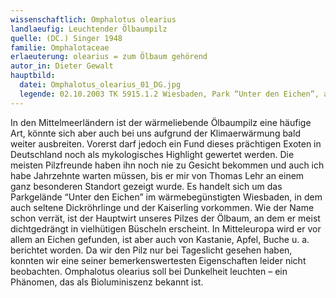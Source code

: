 ```yaml
---
wissenschaftlich: Omphalotus olearius
landlaeufig: Leuchtender Ölbaumpilz
quelle: (DC.) Singer 1948
familie: Omphalotaceae
erlaeuterung: olearius = zum Ölbaum gehörend
autor_in: Dieter Gewalt
hauptbild:
  datei: Omphalotus_olearius_01_DG.jpg
  legende: 02.10.2003 TK 5915.1.2 Wiesbaden, Park “Unter den Eichen”, am Stammgrund und an Stümpfen von Quercus
---
```


In den Mittelmeerländern ist der wärmeliebende Ölbaumpilz eine häufige Art, könnte sich aber auch bei uns aufgrund der Klimaerwärmung bald weiter ausbreiten. Vorerst darf jedoch ein Fund dieses prächtigen Exoten in Deutschland noch als mykologisches Highlight gewertet werden. Die meisten Pilzfreunde haben ihn noch nie zu Gesicht bekommen und auch ich habe Jahrzehnte warten müssen, bis er mir von Thomas Lehr an einem ganz besonderen Standort gezeigt wurde. Es handelt sich um das Parkgelände “Unter den Eichen” im wärmebegünstigten Wiesbaden, in dem auch seltene Dickröhrlinge und der Kaiserling vorkommen. Wie der Name schon verrät, ist der Hauptwirt unseres Pilzes der Ölbaum, an dem er meist dichtgedrängt in vielhütigen Büscheln erscheint. In Mitteleuropa wird er vor allem an Eichen gefunden, ist aber auch von Kastanie, Apfel, Buche u. a. berichtet worden. Da wir den Pilz nur bei Tageslicht gesehen haben, konnten wir eine seiner bemerkenswertesten Eigenschaften leider nicht beobachten. Omphalotus olearius soll bei Dunkelheit leuchten – ein Phänomen, das als Bioluminiszenz bekannt ist.
